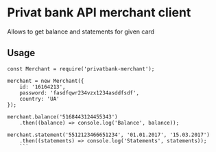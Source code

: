 # Privat bank API merchant client
Allows to get balance and statements for given card


## Usage

```
const Merchant = require('privatbank-merchant');

merchant = new Merchant({
    id: '16164213',
    password: 'fasdfqwr234vzx1234asddfsdf',
    country: 'UA'
});

merchant.balance('5168443124455343')
    .then((balance) => console.log('Balance', balance));

merchant.statement('5512123466651234', '01.01.2017', '15.03.2017')
    .then((statements) => console.log('Statements', statements));
    ```
